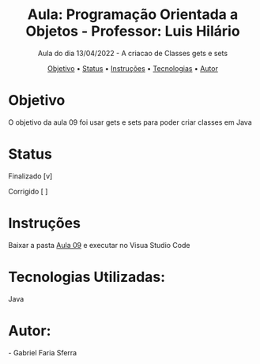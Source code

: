 <h1 align="center">Aula: Programação Orientada a Objetos - Professor: Luis Hilário</h1>
<p align="center">Aula do dia 13/04/2022 - A criacao de Classes gets e sets</p>
<p align="center">
<a href="#objetivo">Objetivo</a> •
<a href="status">Status</a> • 
<a href="#instrucoes">Instruções</a> • 
<a href="#tecnologias">Tecnologias</a> • 
<a href="#autor">Autor</a> 
</p>
<div id="objetivo">
  <h1>Objetivo</h1>
  <p>O objetivo da aula 09 foi usar gets e sets para poder criar classes em Java</p>
<div id="status">
  <h1>Status</h1>
  <p>Finalizado [v]</p>
  <p>Corrigido [ ]</p>
<div id="instrucoes">
  <h1>Instruções</h1>
  <p>Baixar a pasta <a href="https://github.com/Hyperzinhu/aula-ob/tree/main">Aula 09</a> e executar no Visua Studio Code</p>
<div id="tecnologias">
  <h1>Tecnologias Utilizadas:</h1>
  <p>Java</p>
<div id="autor">
  <h1>Autor:</h1>
  <p>- Gabriel Faria Sferra </p>
